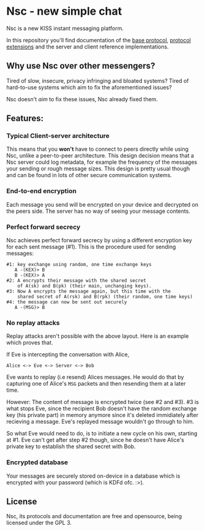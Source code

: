 # Nsc - new simple chat
Nsc is a new KISS instant messaging platform.

In this repository you'll find documentation of the
[base protocol](doc/protocol.md), 
[protocol extensions](doc/protocol-extensions.md)
and the server and client reference implementations.

## Why use Nsc over other messengers?
Tired of slow, insecure, privacy infringing and bloated systems?
Tired of hard-to-use systems which aim to fix the aforementioned issues?

Nsc doesn't *aim* to fix these issues, Nsc already fixed them.

## Features:
### Typical Client-server architecture
This means that you **won't** have to connect to peers directly while using Nsc,
unlike a peer-to-peer architecture. This design decision means that a Nsc server
could log metadata, for example the frequency of the messages your sending or 
rough message sizes. This design is pretty usual though and can be found in
lots of other secure communication systems.

### End-to-end encryption
Each message you send will be encrypted on your device and decrypted on the peers 
side. The server has no way of seeing your message contents.

### Perfect forward secrecy
Nsc achieves perfect forward secrecy by using a different encryption key for each
sent message (#1). This is the procedure used for sending messages:

```
#1: key exchange using random, one time exchange keys
   A -(KEX)> B
   B -(KEX)> A
#2: A encrypts their message with the shared secret 
    of A(sk) and B(pk) (their main, unchanging keys).
#3: Now A encrypts the message again, but this time with the 
    shared secret of A(rsk) and B(rpk) (their random, one time keys)
#4: the message can now be sent out securely
   A -(MSG)> B
```

### No replay attacks
Replay attacks aren't possible with the above layout.
Here is an example which proves that.

If Eve is intercepting the conversation with Alice,

```
Alice <-> Eve <-> Server <-> Bob
```

Eve wants to replay (i.e resend) Alices messages. He would do that by
capturing one of Alice's `MSG` packets and then resending them at a later time. 

However: The content of message is encrypted twice (see #2 and #3). #3 is what 
stops Eve, since the recipient Bob doesn't have the random exchange
key (his private part) in memory anymore since it's deleted immidiately after 
recieving a message. Eve's replayed message wouldn't go through to him.

So what Eve would need to do, is to initiate a new cycle on his own, starting
at #1. Eve can't get after step #2 though, since he doesn't have Alice's
private key to establish the shared secret with Bob.

### Encrypted database
Your messages are securely stored on-device in a database which is 
encrypted with your password (which is KDFd ofc. :>).

## License
Nsc, its protocols and documentation are free and opensource, 
being licensed under the GPL 3.
